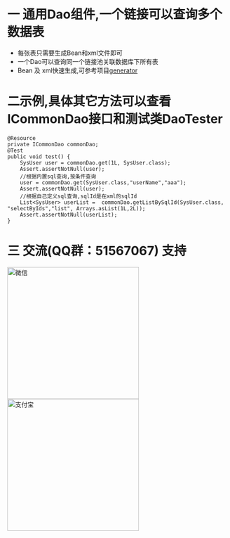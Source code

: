 # 一 通用Dao组件,一个链接可以查询多个数据表
- 每张表只需要生成Bean和xml文件即可
- 一个Dao可以查询同一个链接池关联数据库下所有表
- Bean 及 xml快速生成,可参考项目<a href="https://github.com/MoneyHacker/generator">generator</a>
# 二示例,具体其它方法可以查看ICommonDao接口和测试类DaoTester

    @Resource
    private ICommonDao commonDao;
    @Test
    public void test() {
        SysUser user = commonDao.get(1L, SysUser.class);
        Assert.assertNotNull(user);
        //根据内置sql查询,按条件查询
        user = commonDao.get(SysUser.class,"userName","aaa");
        Assert.assertNotNull(user);
        //根据自己定义sql查询,sqlId是在xml的sqlId
        List<SysUser> userList =  commonDao.getListBySqlId(SysUser.class, "selectByIds","list", Arrays.asList(1L,2L));
        Assert.assertNotNull(userList);
    }

# 三 交流(QQ群：51567067) 支持
<img src="https://github.com/MoneyHacker/simple/blob/master/simple_wx.jpg" alt="微信" width="300px" height="300px"/><img src="https://github.com/MoneyHacker/simple/blob/master/simple_zfb.png" alt="支付宝" width="300px" height="300px"/>




